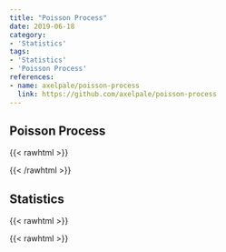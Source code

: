 ```yaml
---
title: "Poisson Process"
date: 2019-06-18
category:
- 'Statistics'
tags:
- 'Statistics'
- 'Poisson Process'
references:
- name: axelpale/poisson-process
  link: https://github.com/axelpale/poisson-process
---
```


## Poisson Process

{{< rawhtml >}}
<div id="graph"></div>
{{< /rawhtml >}}

## Statistics

{{< rawhtml >}}
<div id="graph_rate"></div>

<div id="graph_interval_hist"></div>

<script src="/assets/utilities/js/poisson-process.min.js"></script>

<script src="https://cdn.plot.ly/plotly-latest.min.js"></script>

<script>
        // define getUnixTime
    Date.prototype.getUnixTime = function () {
        return this.getTime() / 1000 | 0
    };
    if (!Date.now) Date.now = function () {
        return new Date();
    }
    Date.time = function () {
        return Date.now().getUnixTime();
    }

    POISSON_EVENT_RATE = 1

    function get_event_time() {
        var time = new Date();
        return time
    }

    all_event = []
    all_event_diff = []

    var data = [{
        x: [get_event_time],
        y: [1],
        mode: 'markers',
        line: {
            color: '#80CAF6'
        }
    }]

    var layout = {
        title: {
            text: 'Poisson Process'
        },
        xaxis: {
            title: {
                text: 'Event Time'
            },
        }
    };

    var layout_rate = {
        title: {
            text: 'Average Rate of the Poisson Process'
        },
        xaxis: {
            title: {
                text: 'Event Time'
            },
        },
        yaxis: {
            title: {
                text: 'Average Event Rate per Second'
            },
            rangemode: 'tozero'
        }
    };

    var data_rate = [{
        x: [get_event_time],
        y: [POISSON_EVENT_RATE],
        mode: 'lines+markers',
        line: {
            color: '#80CAF6'
        }
    }]

    Plotly.plot('graph', data, layout);

    Plotly.plot('graph_rate', data_rate, layout_rate)

    var p = poissonProcess.create(POISSON_EVENT_RATE * 1000, function emit_event() {

        var time = get_event_time();
        console.log('event at: ', time)
        time_unix_time = time.getUnixTime()

    time_diff = time_unix_time - all_event[all_event.length-1]
    all_event_diff.push(time_diff)
    all_event.push(time_unix_time)

        var update = {
            x: [
                [time]
            ],
            y: [
                [1]
            ]
        }

        var olderTime = time.setMinutes(time.getMinutes() - 1);
        var futureTime = time.setMinutes(time.getMinutes() + 1);

        var minuteView = {
            xaxis: {
                type: 'date',
                range: [olderTime, futureTime],
                title: {
                    text: 'Event Time'
                }
            }
        };

        Plotly.relayout('graph', minuteView);
        Plotly.extendTraces('graph', update, [0])

        // calculate average
        all_event_rate = all_event.length / (all_event[all_event.length - 1] - all_event[0])

        var update_rate = {
            x: [
                [time]
            ],
            y: [
                [all_event_rate]
            ]
        }

        var olderTime = time.setMinutes(time.getMinutes() - 1);
        var futureTime = time.setMinutes(time.getMinutes() + 1);

        var minuteView = {
            xaxis: {
                type: 'date',
                range: [olderTime, futureTime],
                title: {
                    text: 'Event Time'
                }
            }
        };

        Plotly.relayout('graph_rate', minuteView);
        Plotly.extendTraces('graph_rate', update_rate, [0])

        // interval distribution

        data_interval_hist = [{
            x: all_event_diff,
            type: 'histogram',
        }]

        layout_interval_hist = {
            xaxis: {
                title: {
                    text: 'Event Interval'
                }
            }
        };

        Plotly.newPlot('graph_interval_hist', data_interval_hist, layout_interval_hist)
    })

    p.start()
        </script>
{{< rawhtml >}}